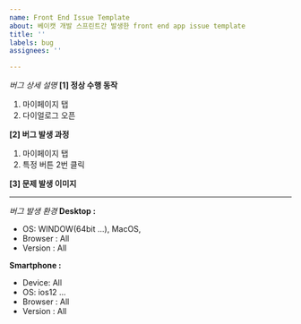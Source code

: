```yaml
---
name: Front End Issue Template
about: 베이캣 개발 스프린트간 발생한 front end app issue template
title: ''
labels: bug
assignees: ''

---
```


*버그 상세 설명*
**[1] 정상 수행 동작**
1. 마이페이지 탭
2. 다이얼로그 오픈

**[2] 버그 발생 과정**
1. 마이페이지 탭
2. 특정 버튼 2번 클릭 

**[3] 문제 발생 이미지**

---

*버그 발생 환경*
**Desktop :**
 - OS: WINDOW(64bit ...), MacOS, 
 - Browser : All
 - Version : All

**Smartphone :**
 - Device: All
 - OS: ios12 ... 
 - Browser : All
 - Version : All
